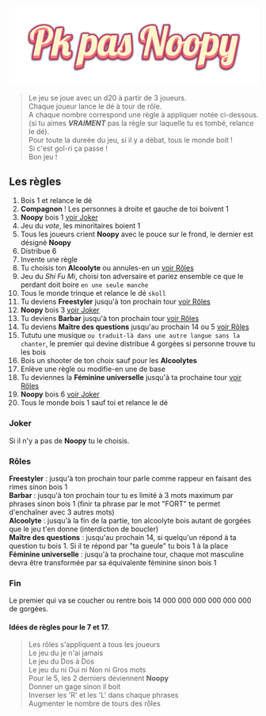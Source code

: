 ![alt text](./images/logo.png?raw=true)

> Le jeu se joue avec un d20 à partir de 3 joueurs.  
> Chaque joueur lance le dé à tour de rôle.  
> A chaque nombre correspond une règle à appliquer notée ci-dessous.  
> (si tu aimes **_VRAIMENT_** pas la règle sur laquelle tu es tombé, relance le dé).  
> Pour toute la dureée du jeu, si il y a débat, tous le monde boit !  
> Si c'est gol-ri ça passe !  
> Bon jeu !

## Les règles

1. Bois 1 et relance le dé
2. **Compagnon** ! Les personnes à droite et gauche de toi boivent 1
3. **Noopy** bois 1 [voir Joker](#joker)
4. Jeu du _vote_, les minoritaires boient 1
5. Tous les joueurs crient **Noopy** avec le pouce sur le frond, le dernier est désigné **Noopy**
6. Distribue 6
7. Invente une règle
8. Tu choisis ton **Alcoolyte** ou annules-en un [voir Rôles](#rôles)
9. Jeu du _Shi Fu Mi_, choisi ton adversaire et pariez ensemble ce que le perdant doit boire `en une seule manche`
10. Tous le monde trinque et relance le dé `skoll`
11. Tu deviens **Freestyler** jusqu'à ton prochain tour [voir Rôles](#rôles)
12. **Noopy** bois 3 [voir Joker](#joker)
13. Tu deviens **Barbar** jusqu'à ton prochain tour [voir Rôles](#rôles)
14. Tu deviens **Maître des questions** jusqu'au prochain 14 ou 5 [voir Rôles](#rôles)
15. Tututu une musique `ou traduit-là dans une autre langue sans la chanter`, le premier qui devine distribue 4 gorgées si personne trouve tu les bois
16. Bois un shooter de ton choix sauf pour les **Alcoolytes**
17. Enlève une règle ou modifie-en une de base
18. Tu deviennes la **Féminine universelle** jusqu'à ta prochaine tour [voir Rôles](#rôles)
19. **Noopy** bois 6 [voir Joker](#joker)
20. Tous le monde bois 1 sauf toi et relance le dé

### Joker

Si il n'y a pas de **Noopy** tu le choisis.

### Rôles

**Freestyler** : jusqu'à ton prochain tour parle comme rappeur en faisant des rimes sinon bois 1  
**Barbar** : jusqu'à ton prochain tour tu es limité à 3 mots maximum par phrases sinon bois 1 (finir ta phrase par le mot "FORT" te permet d'enchaîner avec 3 autres mots)  
**Alcoolyte** : jusqu'à la fin de la partie, ton alcoolyte bois autant de gorgées que le jeu t'en donne (interdiction de boucler)  
**Maître des questions** : jusqu'au prochain 14, si quelqu'un répond à ta question tu bois 1. Si il te répond par "ta gueule" tu bois 1 à la place  
**Féminine universelle** : jusqu'à ta prochaine tour, chaque mot masculine devra être transformée par sa équivalente féminine sinon bois 1

### Fin

Le premier qui va se coucher ou rentre bois 14 000 000 000 000 000 000 de gorgées.
  
#### Idées de règles pour le 7 et 17.

> Les rôles s'appliquent à tous les joueurs  
> Le jeu du je n'ai jamais  
> Le jeu du Dos à Dos  
> Le jeu du ni Oui ni Non ni Gros mots  
> Pour le 5, les 2 derniers deviennent **Noopy**  
> Donner un gage sinon il boit  
> Inverser les 'R' et les 'L' dans chaque phrases  
> Augmenter le nombre de tours des rôles
